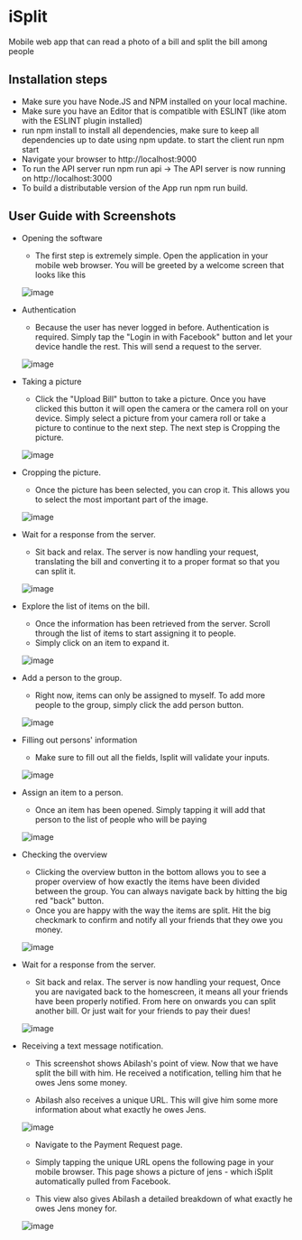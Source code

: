 # iSplit
Mobile web app that can read a photo of a bill and split the bill among people

## Installation steps
* Make sure you have Node.JS and NPM installed on your local machine.
* Make sure you have an Editor that is compatible with ESLINT (like atom with the ESLINT plugin installed)
* run npm install to install all dependencies, make sure to keep all dependencies up to date using npm update.
to start the client run npm start
* Navigate your browser to http://localhost:9000
* To run the API server run npm run api -> The API server is now running on http://localhost:3000
* To build a distributable version of the App run npm run build.

## User Guide with Screenshots
* Opening the software
  * The first step is extremely simple. Open the application in your mobile web browser. You will be greeted by a welcome screen that looks like this
  
  ![image](https://user-images.githubusercontent.com/10985717/36130554-3c52d958-1022-11e8-96bd-01ba6aab4c2d.png)

* Authentication
  * Because the user has never logged in before. Authentication is required. Simply tap the "Login in with Facebook" button and let your device handle the rest. This will send a request to the server.

  ![image](https://user-images.githubusercontent.com/10985717/36130657-b8649c16-1022-11e8-8add-88d5460469a4.png)
  
* Taking a picture
  * Click the "Upload Bill" button to take a picture. Once you have clicked this button it will open the camera or the camera roll on your device. Simply select a picture from your camera roll or take a picture to continue to the next step. The next step is Cropping the picture.
  
  ![image](https://user-images.githubusercontent.com/10985717/36130737-3b34b202-1023-11e8-9ab4-c4a232470d03.png)

* Cropping the picture.
  * Once the picture has been selected, you can crop it. This allows you to select the most important part of the image.
  
   ![image](https://user-images.githubusercontent.com/10985717/36130773-6eadc4b6-1023-11e8-8fa5-f3591bf85b1e.png)
   
* Wait for a response from the server.
  * Sit back and relax. The server is now handling your request, translating the bill and converting it to a proper format so that you can split it.
  
  ![image](https://user-images.githubusercontent.com/10985717/36130824-a1b75f98-1023-11e8-97d6-7f3fbfc148c8.png)

* Explore the list of items on the bill.
  * Once the information has been retrieved from the server. Scroll through the list of items to start assigning it to people.
  * Simply click on an item to expand it.
  
  ![image](https://user-images.githubusercontent.com/10985717/36130837-b855f6ce-1023-11e8-9d68-f88dd30ca01d.png)

* Add a person to the group.
  * Right now, items can only be assigned to myself. To add more people to the group, simply click the add person button.
  
  ![image](https://user-images.githubusercontent.com/10985717/36130863-cf280cc0-1023-11e8-8566-b6c7d2871177.png)

* Filling out persons' information
  * Make sure to fill out all the fields, Isplit will validate your inputs.
  
  ![image](https://user-images.githubusercontent.com/10985717/36130895-fc3cfd56-1023-11e8-8cde-100598ca5574.png)

* Assign an item to a person.
  * Once an item has been opened. Simply tapping it will add that person to the list of people who will be paying
  
  ![image](https://user-images.githubusercontent.com/10985717/36130926-17b2cf34-1024-11e8-8cd1-c83e8b002b1d.png)

* Checking the overview
  * Clicking the overview button in the bottom allows you to see a proper overview of how exactly the items have been divided between the group. You can always navigate back by hitting the big red "back" button.
  * Once you are happy with the way the items are split. Hit the big checkmark to confirm and notify all your friends that they owe you money.
  
  ![image](https://user-images.githubusercontent.com/10985717/36130942-30d30e2a-1024-11e8-96ad-483ef1900eb3.png)

* Wait for a response from the server.
  * Sit back and relax. The server is now handling your request, Once you are navigated back to the homescreen, it means all your friends have been properly notified. From here on onwards you can split another bill. Or just wait for your friends to pay their dues!
  
  ![image](https://user-images.githubusercontent.com/10985717/36130990-6f9fc490-1024-11e8-932b-b1cd09502164.png)

* Receiving a text message notification.
  * This screenshot shows Abilash's point of view. Now that we have split the bill with him. He received a notification, telling him that he owes Jens some money.

  * Abilash also receives a unique URL. This will give him some more information about what exactly he owes Jens.
  
  ![image](https://user-images.githubusercontent.com/10985717/36131015-8f1daf62-1024-11e8-803f-ac9bb6d9b167.png)

  * Navigate to the Payment Request page.

  * Simply tapping the unique URL opens the following page in your mobile browser. This page shows a picture of jens - which iSplit automatically pulled from Facebook.

  * This view also gives Abilash a detailed breakdown of what exactly he owes Jens money for.
  
  ![image](https://user-images.githubusercontent.com/10985717/36131040-b5f52f70-1024-11e8-9877-3ac37f46f7b4.png)




  
  






